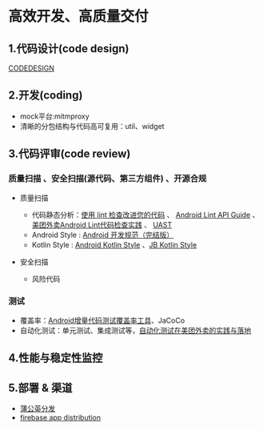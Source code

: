 # 高效开发、高质量交付

## 1.代码设计(code design)

[CODEDESIGN](https://big-frontend.github.io/spacecraft-android/docs/CODEDESIGN.md)

## 2.开发(coding)

- mock平台:mitmproxy
- 清晰的分包结构与代码高可复用：util、widget

## 3.代码评审(code review)

### 质量扫描 、安全扫描(源代码、第三方组件) 、开源合规

- 质量扫描
    - 代码静态分析：[使用 lint 检查改进您的代码](https://developer.android.com/studio/write/lint.html?hl=zh-cn#commandline)  、 [Android Lint API Guide](https://googlesamples.github.io/android-custom-lint-rules/api-guide.html)  、 [美团外卖Android Lint代码检查实践](https://tech.meituan.com/2018/04/13/waimai-android-lint.html)  、 [UAST](https://plugins.jetbrains.com/docs/intellij/uast.html#using-uast-in-plugins)
    - Android Style : [Android 开发规范（完结版）](https://github.com/Blankj/AndroidStandardDevelop)
    - Kotlin Style : [Android Kotlin Style](https://developer.android.com/kotlin/style-guide?hl=zh-tw) 、[JB Kotlin Style](https://kotlinlang.org/docs/coding-conventions.html)
  
- 安全扫描
    - 风险代码 

### 测试

- 覆盖率：[Android增量代码测试覆盖率工具](https://tech.meituan.com/2017/06/16/android-jacoco-practace.html)、JaCoCo
- 自动化测试：单元测试、集成测试等，[自动化测试在美团外卖的实践与落地](https://tech.meituan.com/2022/09/15/automated-testing-in-meituan.html)


## 4.性能与稳定性监控

## 5.部署 & 渠道

- [蒲公英分发](https://www.pgyer.com/manager/dashboard/app/747e76f865ef67134972fc6e54b7edbd)
- [firebase app distribution](https://console.firebase.google.com/project/spacecraft-22dc1/appdistribution/app/android:com.electrolytej.pisces/releases?hl=zh-cn)












 



